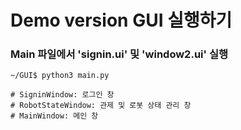# Demo version GUI 실행하기

### Main 파일에서 'signin.ui' 및 'window2.ui' 실행
```
~/GUI$ python3 main.py

# SigninWindow: 로그인 창
# RobotStateWindow: 관제 및 로봇 상태 관리 창
# MainWindow: 메인 창
```
